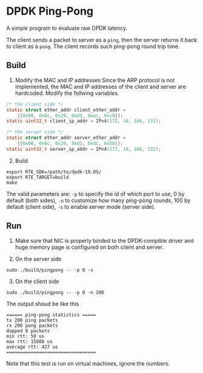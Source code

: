 # DPDK Ping-Pong

A simple program to evaluate raw DPDK latency.

The client sends a packet to server as a `ping`, then the server returns it back to client as a `pong`. 
The client records such ping-pong round trip time.

## Build

1. Modify the MAC and IP addresses
Since the ARP protocol is not implemented, the MAC and IP addresses of the client and server are hardcoded.
Modify the follwing variables.
```c
/* the client side */
static struct ether_addr client_ether_addr =
    {{0x00, 0x0c, 0x29, 0xd5, 0xac, 0xc9}};
static uint32_t client_ip_addr = IPv4(172, 16, 166, 131);

/* the server side */
static struct ether_addr server_ether_addr =
    {{0x00, 0x0c, 0x29, 0xd1, 0xdc, 0x50}};
static uint32_t server_ip_addr = IPv4(172, 16, 166, 132);
```

2. Build
```shell
export RTE_SDK=/path/to/dpdk-19.05/
export RTE_TARGET=build
make
```

The valid parameters are: 
`-p` to specify the id of  which port to use, 0 by default (both sides), 
`-n` to customize how many ping-pong rounds, 100 by default (client side), 
`-s` to enable server mode (server side).

## Run
1. Make sure that NIC is properly binded to the DPDK-compible driver and huge memory page is configured on both client and server.

2. On the server side
```shell
sudo ./build/pingpong -- -p 0 -s
```

3. On the client side
```shell
sudo ./build/pingpong -- -p 0 -n 200
```

The output shoud be like this
```
====== ping-pong statistics =====
tx 200 ping packets
rx 200 pong packets
dopped 0 packets
min rtt: 50 us
max rtt: 15808 us
average rtt: 427 us
=================================
```
Note that this test is run on virtual machines, ignore the numbers.